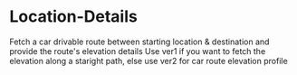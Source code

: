 # Location-Details
Fetch a car drivable route between starting location & destination and provide the route's elevation details
Use ver1 if you want to fetch the elevation along a staright path, else use ver2 for car route elevation profile
<br>
